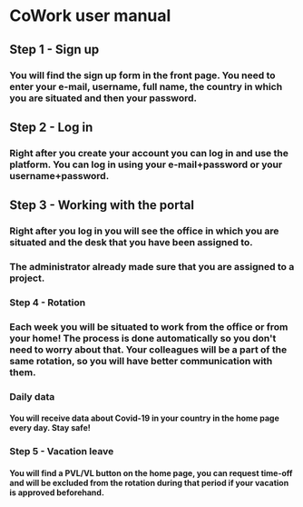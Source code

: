 # CoWork user manual

## Step 1 - Sign up
### You will find the sign up form in the front page. You need to enter your e-mail, username, full name, the country in which you are situated and then your password.
## Step 2 - Log in
### Right after you create your account you can log in and use the platform. You can log in using your e-mail+password or your username+password.
## Step 3 - Working with the portal
### Right after you log in you will see the office in which you are situated and the desk that you have been assigned to.
### The administrator already made sure that you are assigned to a project.
### Step 4 - Rotation
### Each week you will be situated to work from the office or from your home! The process is done automatically so you don't need to worry about that. Your colleagues will be a part of the same rotation, so you will have better communication with them.
### Daily data 
#### You will receive data about Covid-19 in your country in the home page every day. Stay safe!
### Step 5 - Vacation leave
#### You will find a PVL/VL button on the home page, you can request time-off and will be excluded from the rotation during that period if your vacation is approved beforehand. 
